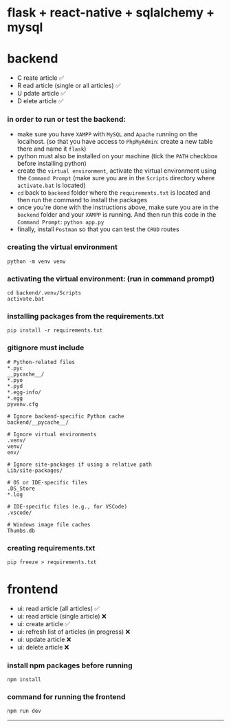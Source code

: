 # flask + react-native + sqlalchemy + mysql

# backend

- C reate article ✅
- R ead article (single or all articles) ✅
- U pdate article ✅
- D elete article ✅

### in order to run or test the backend:

- make sure you have `XAMPP` with `MySQL` and `Apache` running on the localhost. (so that you have access to `PhpMyAdmin`: create a new table there and name it `flask`)
- python must also be installed on your machine (tick the `PATH` checkbox before installing python)
- create the `virtual environment`, activate the virtual environment using the `Command Prompt` (make sure you are in the `Scripts` directory where `activate.bat` is located)
- `cd` back to `backend` folder where the  `requirements.txt` is located and then run the command to install the packages
- once you're done with the instructions above, make sure you are in the `backend` folder and your `XAMPP` is running. And then run this code in the `Command Prompt`:
  `python app.py`
- finally, install `Postman` so that you can test the `CRUD` routes

### creating the virtual environment

```
python -m venv venv
```

### activating the virtual environment: (run in command prompt)

```
cd backend/.venv/Scripts
activate.bat
```

### installing packages from the requirements.txt

```
pip install -r requirements.txt
```

### gitignore must include

```
# Python-related files
*.pyc
__pycache__/
*.pyo
*.pyd
*.egg-info/
*.egg
pyvenv.cfg

# Ignore backend-specific Python cache
backend/__pycache__/

# Ignore virtual environments
.venv/
venv/
env/

# Ignore site-packages if using a relative path
Lib/site-packages/

# OS or IDE-specific files
.DS_Store
*.log

# IDE-specific files (e.g., for VSCode)
.vscode/

# Windows image file caches
Thumbs.db

```

### creating requirements.txt

```
pip freeze > requirements.txt
```

# frontend

- ui: read article (all articles) ✅
- ui: read article (single article) ❌
- ui: create article ✅
- ui: refresh list of articles (in progress) ❌
- ui: update article ❌
- ui: delete article ❌

### install npm packages before running

```
npm install
```

### command for running the frontend

```
npm run dev
```

---
